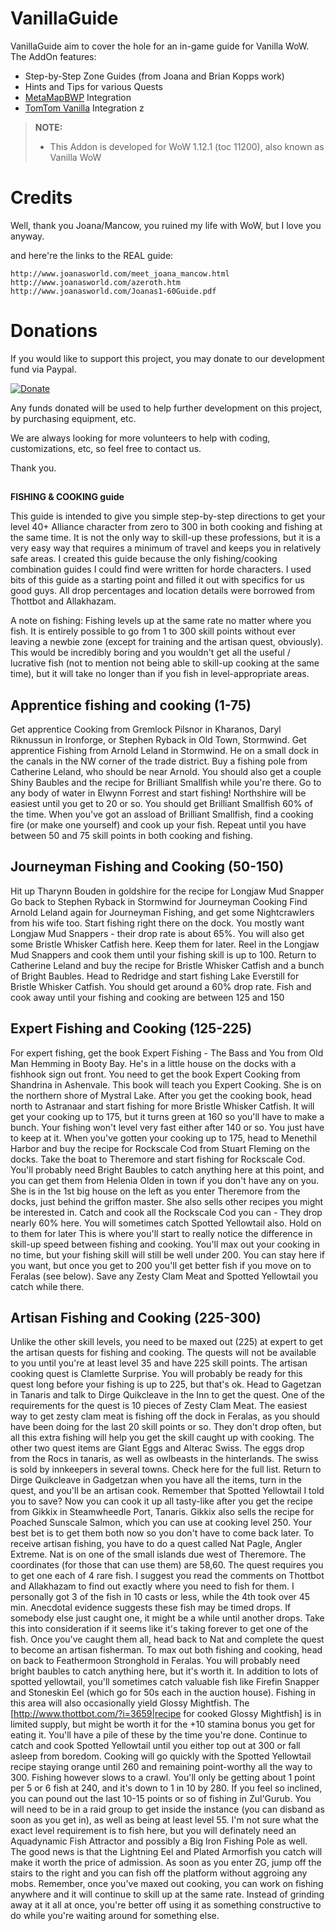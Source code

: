 VanillaGuide
============
VanillaGuide aim to cover the hole for an in-game guide for Vanilla WoW. The AddOn features:

* Step-by-Step Zone Guides (from Joana and Brian Kopps work)
* Hints and Tips for various Quests
* [MetaMapBWP](https://github.com/laytya/Metamap-vanilla) Integration
* [TomTom Vanilla](https://github.com/cralor/TomTomVanilla) Integration
z
> **NOTE:**
>
> - This Addon is developed for WoW 1.12.1 (toc 11200), also known as Vanilla WoW 
>

Credits
=======
Well, thank you Joana/Mancow, you ruined my life with WoW, but I love you anyway.

and here're the links to the REAL guide:

    http://www.joanasworld.com/meet_joana_mancow.html
    http://www.joanasworld.com/azeroth.htm
    http://www.joanasworld.com/Joanas1-60Guide.pdf

Donations
=========
If you would like to support this project, you may donate to our development fund via Paypal.

[![Donate](https://www.paypalobjects.com/en_US/i/btn/btn_donate_LG.gif)](https://www.paypal.com/cgi-bin/webscr?cmd=_s-xclick&hosted_button_id=LSR84M2ZJEPJS)

Any funds donated will be used to help further development on this project, by purchasing equipment, etc.

We are always looking for more volunteers to help with coding, customizations, etc, so feel free to contact us.

Thank you.

##

**FISHING & COOKING guide**


This guide is intended to give you simple step-by-step directions to get your level 40+ Alliance character from zero to 300 in both cooking and fishing at the same time. It is not the only way to skill-up these professions, but it is a very easy way that requires a minimum of travel and keeps you in relatively safe areas. I created this guide because the only fishing/cooking combination guides I could find were written for horde characters. I used bits of this guide as a starting point and filled it out with specifics for us good guys. All drop percentages and location details were borrowed from Thottbot and Allakhazam.

A note on fishing: Fishing levels up at the same rate no matter where you fish. It is entirely possible to go from 1 to 300 skill points without ever leaving a newbie zone (except for training and the artisan quest, obviously). This would be incredibly boring and you wouldn't get all the useful / lucrative fish (not to mention not being able to skill-up cooking at the same time), but it will take no longer than if you fish in level-appropriate areas.

 

## Apprentice fishing and cooking (1-75)

Get apprentice Cooking from Gremlock Pilsnor in Kharanos, 
Daryl Riknussun in Ironforge, or Stephen Ryback in Old Town, Stormwind.
Get apprentice Fishing from Arnold Leland in Stormwind. 
He on a small dock in the canals in the NW corner of the trade district.
Buy a fishing pole from Catherine Leland, who should be near Arnold. 
You should also get a couple Shiny Baubles and the recipe for Brilliant Smallfish while you're there.
Go to any body of water in Elwynn Forrest and start fishing! Northshire will be easiest until you get to 20 or so. You should get Brilliant Smallfish 60% of the time.
When you've got an assload of Brilliant Smallfish, 
find a cooking fire (or make one yourself) and cook up your fish.
Repeat until you have between 50 and 75 skill points in both cooking and fishing.


## Journeyman Fishing and Cooking (50-150)

Hit up Tharynn Bouden in goldshire for the recipe for Longjaw Mud Snapper
Go back to Stephen Ryback in Stormwind for Journeyman Cooking
Find Arnold Leland again for Journeyman Fishing, 
and get some Nightcrawlers from his wife too.
Start fishing right there on the dock. You mostly want Longjaw Mud Snappers - their drop rate is about 65%. 
You will also get some Bristle Whisker Catfish here. Keep them for later.
Reel in the Longjaw Mud Snappers and cook them until your fishing skill is up to 100.
Return to Catherine Leland and buy the recipe for Bristle Whisker Catfish and a bunch of Bright Baubles.
Head to Redridge and start fishing Lake Everstill for Bristle Whisker Catfish. 
You should get around a 60% drop rate.
Fish and cook away until your fishing and cooking are between 125 and 150

## Expert Fishing and Cooking (125-225)

For expert fishing, get the book Expert Fishing - The Bass and You from Old Man Hemming in Booty Bay. 
He's in a little house on the docks with a fishhook sign out front.
You need to get the book Expert Cooking from Shandrina in Ashenvale. 
This book will teach you Expert Cooking. She is on the northern shore of Mystral Lake.
After you get the cooking book, head north to Astranaar and start fishing for more Bristle Whisker Catfish. It will get your cooking up to 175, but it turns green at 160 so you'll have to make a bunch. 
Your fishing won't level very fast either after 140 or so. You just have to keep at it.
When you've gotten your cooking up to 175, head to Menethil Harbor and buy the recipe for Rockscale Cod from Stuart Fleming on the docks.
Take the boat to Theremore and start fishing for Rockscale Cod.
You'll probably need Bright Baubles to catch anything here at this point, 
and you can get them from Helenia Olden in town if you don't have any on you. 
She is in the 1st big house on the left as you enter Theremore from the docks, 
just behind the griffon master. 
She also sells other recipes you might be interested in.
Catch and cook all the Rockscale Cod you can - They drop nearly 60% here. 
You will sometimes catch Spotted Yellowtail also. Hold on to them for later
This is where you'll start to really notice the difference in skill-up speed between fishing and cooking. 
You'll max out your cooking in no time, but your fishing skill will still be well under 200. 
You can stay here if you want, but once you get to 200 you'll get better fish if you move on to Feralas (see below). Save any Zesty Clam Meat and Spotted Yellowtail you catch while there.

## Artisan Fishing and Cooking (225-300) 

Unlike the other skill levels, you need to be maxed out (225) at expert
to get the artisan quests for fishing and cooking. 
The quests will not be available to you until you're at least level 35
and have 225 skill points. The artisan cooking quest is Clamlette Surprise. 
You will probably be ready for this quest long before your fishing is up to 225, but that's ok. 
Head to Gagetzan in Tanaris and talk to Dirge Quikcleave in the Inn to get the quest.
One of the requirements for the quest is 10 pieces of Zesty Clam Meat. 
The easiest way to get zesty clam meat is fishing off the dock in Feralas, as you should
have been doing for the last 20 skill points or so. 
They don't drop often, but all this extra fishing will help you get the skill caught up with cooking.
The other two quest items are Giant Eggs and Alterac Swiss. 
The eggs drop from the Rocs in tanaris, as well as owlbeasts in the hinterlands.
The swiss is sold by innkeepers in several towns. Check here for the full list. 
Return to Dirge Quikcleave in Gadgetzan when you have all the items, 
turn in the quest, and you'll be an artisan cook.
Remember that Spotted Yellowtail I told you to save? Now you can cook it up all 
tasty-like after you get the recipe from Gikkix in Steamwheedle Port, Tanaris.
Gikkix also sells the recipe for Poached Sunscale Salmon, which you can use at cooking level 250.
Your best bet is to get them both now so you don't have to come back later.
To receive artisan fishing, you have to do a quest called Nat Pagle, Angler Extreme.
Nat is on one of the small islands due west of Theremore.
The coordinates (for those that can use them) are 58,60.
The quest requires you to get one each of 4 rare fish. 
I suggest you read the comments on Thottbot and Allakhazam to find out 
exactly where you need to fish for them. I personally got 3 of the fish in 10 casts or less, 
while the 4th took over 45 min. Anecdotal evidence suggests these fish may be timed drops. 
If somebody else just caught one, it might be a while until another drops.
Take this into consideration if it seems like it's taking forever to get one of the fish.
Once you've caught them all, head back to Nat and complete the quest to become an artisan fisherman.
To max out both fishing and cooking, head on back to Feathermoon Stronghold in Feralas. 
You will probably need bright baubles to catch anything here, but it's worth it.
In addition to lots of spotted yellowtail, you'll sometimes catch valuable fish like
Firefin Snapper and Stoneskin Eel (which go for 50s each in the auction house).
Fishing in this area will also occasionally yield Glossy Mightfish.
The [http://www.thottbot.com/?i=3659|recipe for cooked Glossy Mightfish] is in limited supply, 
but might be worth it for the +10 stamina bonus you get for eating it.
You'll have a pile of these by the time you're done.
Continue to catch and cook Spotted Yellowtail until you either top out at 300 or fall asleep from boredom. 
Cooking will go quickly with the Spotted Yellowtail recipe staying orange until 260 and remaining point-worthy all the way to 300. Fishing however slows to a crawl.
You'll only be getting about 1 point per 5 or 6 fish at 240, and it's down to 1 in 10 by 280.
If you feel so inclined, you can pound out the last 10-15 points or so of fishing in Zul'Gurub. You will need to be in a raid group to get inside the instance (you can disband as soon as you get in), as well as being at least level 55. I'm not sure what the exact level requirement is to fish here, but you will definately need an Aquadynamic Fish Attractor and possibly a Big Iron Fishing Pole as well. The good news is that the Lightning Eel and Plated Armorfish you catch will make it worth the price of admission. As soon as you enter ZG, jump off the stairs to the right and you can fish off the platform without aggroing any mobs.
Remember, once you've maxed out cooking, you can work on fishing anywhere and it will continue to skill up at the same rate. Instead of grinding away at it all at once, you're better off using it as something constructive to do while you're waiting around for something else.

